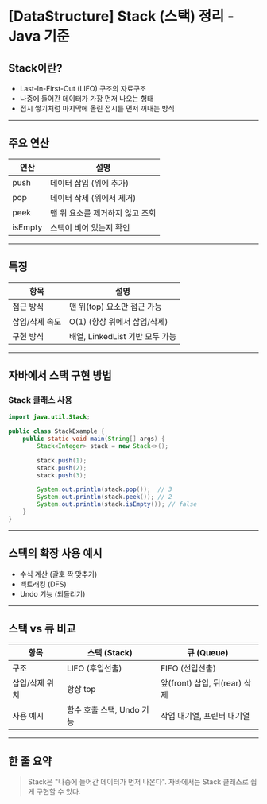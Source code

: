 # [DataStructure] Stack (스택) 정리 - Java 기준

## Stack이란?
- Last-In-First-Out (LIFO) 구조의 자료구조
- 나중에 들어간 데이터가 가장 먼저 나오는 형태
- 접시 쌓기처럼 마지막에 올린 접시를 먼저 꺼내는 방식

---

## 주요 연산

| 연산    | 설명                          |
|---------|-------------------------------|
| push    | 데이터 삽입 (위에 추가)         |
| pop     | 데이터 삭제 (위에서 제거)       |
| peek    | 맨 위 요소를 제거하지 않고 조회 |
| isEmpty | 스택이 비어 있는지 확인         |

---

## 특징

| 항목          | 설명                         |
|---------------|------------------------------|
| 접근 방식     | 맨 위(top) 요소만 접근 가능   |
| 삽입/삭제 속도 | O(1) (항상 위에서 삽입/삭제) |
| 구현 방식     | 배열, LinkedList 기반 모두 가능 |

---

## 자바에서 스택 구현 방법

### Stack 클래스 사용
```java
import java.util.Stack;

public class StackExample {
    public static void main(String[] args) {
        Stack<Integer> stack = new Stack<>();

        stack.push(1);
        stack.push(2);
        stack.push(3);

        System.out.println(stack.pop());  // 3
        System.out.println(stack.peek()); // 2
        System.out.println(stack.isEmpty()); // false
    }
}
```

---

## 스택의 확장 사용 예시
- 수식 계산 (괄호 짝 맞추기)
- 백트래킹 (DFS)
- Undo 기능 (되돌리기)

---

## 스택 vs 큐 비교

| 항목          | 스택 (Stack)           | 큐 (Queue)          |
|---------------|-------------------------|---------------------|
| 구조           | LIFO (후입선출)           | FIFO (선입선출)       |
| 삽입/삭제 위치 | 항상 top                 | 앞(front) 삽입, 뒤(rear) 삭제 |
| 사용 예시      | 함수 호출 스택, Undo 기능 | 작업 대기열, 프린터 대기열 |

---

## 한 줄 요약
> Stack은 "나중에 들어간 데이터가 먼저 나온다". 자바에서는 Stack 클래스로 쉽게 구현할 수 있다.